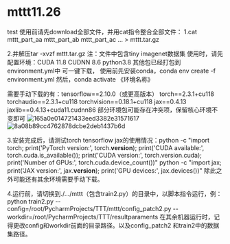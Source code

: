 # mttt11.26
test
使用前请先download全部文件，并用cat指令整合全部文件：
1.cat mttt_part_aa mttt_part_ab mttt_part_ac ... > mttt.tar.gz

2.并解压tar -xvzf mttt.tar.gz
注：文件中包含tiny imagenet数据集
使用时，请先配置环境：CUDA 11.8 CUDNN 8.6 python3.8
其他包已经打包到environment.yml中 可一键下载，
使用前先安装conda，conda env create -f environment.yml
然后，conda activate 《环境名称》

需要手动下载的有：tensorflow==2.10.0（或更高版本）
torch==2.3.1+cu118   
torchaudio==2.3.1+cu118
torchvision==0.18.1+cu118
jax==0.4.13
jaxlib==0.4.13+cuda11.cudnn86
部分环境包可能存在冲突项，保留核心环境不变即可
![165a0e014721433eed3382e31571617](https://github.com/user-attachments/assets/274b8cc2-f381-4a25-826f-7c383c6ba68d)
![8a08b89cc4762878dcbe2deb1437b6d](https://github.com/user-attachments/assets/0a51bbe0-5084-4f8e-bba3-2356e863eaa6)

3.安装完成后，请测试torch tensorflow jax的使用情况：python -c "import torch; print('PyTorch version:', torch.__version__); print('CUDA available:', torch.cuda.is_available()); print('CUDA version:', torch.version.cuda); print('Number of GPUs:', torch.cuda.device_count())"
python -c "import jax; print('JAX version:', jax.__version__); print('GPU devices:', jax.devices())"
除此之外可能还有其余环境需要手动下载。

4.运行前，请切换到./.../mttt（包含train2.py）的目录中，以脚本指令运行，例：python train2.py --config=/root/PycharmProjects/TTT/mttt/config_patch2.py --workdir=/root/PycharmProjects/TTT/resultparaments
在其余机器运行时，记得更改config和workdir前面的目录路径。以及config_patch2 和train2中的数据集路径。
